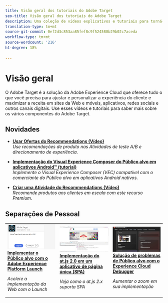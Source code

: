 ```yaml
---
title: Visão geral dos tutoriais do Adobe Target
seo-title: Visão geral dos tutoriais do Adobe Target
description: Uma coleção de vídeos explicativos e tutoriais para torná-lo um usuário avançado do Adobe Target
translation-type: tm+mt
source-git-commit: 0ef2d3c853aa85fef8c9f524588b29b02c7aceda
workflow-type: tm+mt
source-wordcount: '216'
ht-degree: 18%

---
```



# Visão geral

O Adobe Target é a solução da Adobe Experience Cloud que oferece tudo o que você precisa para ajustar e personalizar a experiência do cliente e maximizar a receita em sites da Web e móveis, aplicativos, redes sociais e outros canais digitais. Use esses vídeos e tutoriais para saber mais sobre os vários componentes do Adobe Target.

## Novidades

* **[Usar Ofertas do Recommendations (Vídeo)](recommendations/use-recommendations-offers.md)**   <br>
   *Use recomendações de produto nas Atividades de teste A/B e direcionamento de experiência.*

* **[Implementação do Visual Experience Composer do Público alvo em aplicativos Android™ (tutorial)](https://docs.adobe.com/content/help/en/experience-cloud/implementing-in-mobile-android-apps-with-launch/index.html)**   <br>
   *Implemente o Visual Experience Composer (VEC) compatível com o comerciante do Público alvo em aplicativos Android nativos.*

* **[Criar uma Atividade do Recommendations (Vídeo)](recommendations/create-a-recommendations-activity.md)**   <br>
   *Recomende produtos aos clientes em escala com este recurso Premium.*

## Separações de Pessoal

<table>
<tr>
  <td>
    <a href="https://docs.adobe.com/content/help/en/experience-cloud/implementing-in-websites-with-launch/implement-solutions/target.html">
      <img alt="Implementar o Público alvo com o Adobe Experience Platform Launch" src="assets/launch_referencearchitectureguides.png" />
    </a>
    <div>
      <a href="https://docs.adobe.com/content/help/en/experience-cloud/implementing-in-websites-with-launch/implement-solutions/target.html">
    <strong>Implementar o Público alvo com o Adobe Experience Platform Launch</strong>
    </a>
    </div>
    <p>
    <em>Acelere a implementação da Web com o Launch</em>
    <p>
  </td>
  <td>
    <a href="implementation/implement-atjs-20-in-a-single-page-application.md">
      <img alt="Implementação do at.js 2.0 em um aplicativo de página única (SPA)" src="assets/implementing_adobetargetsatjs20inasinglepageapplicationspa.png" />
    </a>
    <div>
      <a href="implementation/implement-atjs-20-in-a-single-page-application.md">
    <strong>Implementação do at.js 2.0 em um aplicativo de página única (SPA)</strong>
    </a>
    </div>
    <p>
    <em>Veja como o at.js 2.x suporta SPA</em>
    <p>
  </td>
  <td>
    <a href="troubleshooting/troubleshoot-with-the-experience-cloud-debugger.md">
      <img alt="Solução de problemas de Público alvo com o Experience Cloud Debugger" src="assets/using_the_experienceclouddebuggerwithadobetarget.png" />
    </a>
    <div>
      <a href="troubleshooting/troubleshoot-with-the-experience-cloud-debugger.md">
    <strong>Solução de problemas de Público alvo com o Experience Cloud Debugger</strong>
    </a>
    </div>
    <p>
    <em>Aumentar o zoom em sua implementação</em>
    <p>
  </td>
</tr>
</table>
